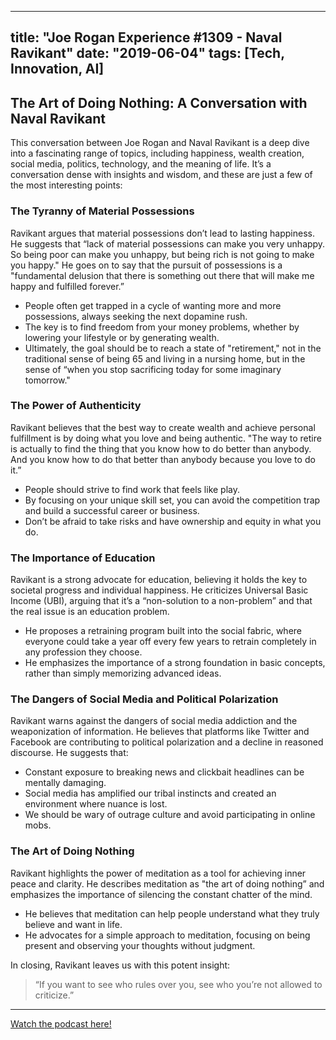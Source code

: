
---
title: "Joe Rogan Experience #1309 - Naval Ravikant"
date: "2019-06-04"
tags: [Tech, Innovation, AI]
---

## The Art of Doing Nothing: A Conversation with Naval Ravikant

This conversation between Joe Rogan and Naval Ravikant is a deep dive into a fascinating range of topics, including happiness, wealth creation, social media, politics, technology, and the meaning of life. It’s a conversation dense with insights and wisdom, and these are just a few of the most interesting points:

### The Tyranny of Material Possessions

Ravikant argues that material possessions don’t lead to lasting happiness. He suggests that “lack of material possessions can make you very unhappy. So being poor can make you unhappy, but being rich is not going to make you happy." He goes on to say that the pursuit of possessions is a "fundamental delusion that there is something out there that will make me happy and fulfilled forever.”

* People often get trapped in a cycle of wanting more and more possessions, always seeking the next dopamine rush.
* The key is to find freedom from your money problems, whether by lowering your lifestyle or by generating wealth.
* Ultimately, the goal should be to reach a state of "retirement," not in the traditional sense of being 65 and living in a nursing home, but in the sense of “when you stop sacrificing today for some imaginary tomorrow."

### The Power of Authenticity

Ravikant believes that the best way to create wealth and achieve personal fulfillment is by doing what you love and being authentic. "The way to retire is actually to find the thing that you know how to do better than anybody. And you know how to do that better than anybody because you love to do it.” 

* People should strive to find work that feels like play. 
* By focusing on your unique skill set, you can avoid the competition trap and build a successful career or business. 
* Don’t be afraid to take risks and have ownership and equity in what you do.

### The Importance of Education

Ravikant is a strong advocate for education, believing it holds the key to societal progress and individual happiness. He criticizes Universal Basic Income (UBI), arguing that it’s a “non-solution to a non-problem” and that the real issue is an education problem. 

* He proposes a retraining program built into the social fabric, where everyone could take a year off every few years to retrain completely in any profession they choose. 
* He emphasizes the importance of a strong foundation in basic concepts, rather than simply memorizing advanced ideas.

### The Dangers of Social Media and Political Polarization

Ravikant warns against the dangers of social media addiction and the weaponization of information. He believes that platforms like Twitter and Facebook are contributing to political polarization and a decline in reasoned discourse. He suggests that:

* Constant exposure to breaking news and clickbait headlines can be mentally damaging. 
* Social media has amplified our tribal instincts and created an environment where nuance is lost.
* We should be wary of outrage culture and avoid participating in online mobs. 

### The Art of Doing Nothing

Ravikant highlights the power of meditation as a tool for achieving inner peace and clarity. He describes meditation as "the art of doing nothing” and emphasizes the importance of silencing the constant chatter of the mind.

* He believes that meditation can help people understand what they truly believe and want in life.
* He advocates for a simple approach to meditation, focusing on being present and observing your thoughts without judgment.

In closing, Ravikant leaves us with this potent insight:

> “If you want to see who rules over you, see who you’re not allowed to criticize.”

---
        




<a href="https://youtube.com/watch?v=3qHkcs3kG44" target="_blank">Watch the podcast here!</a>
